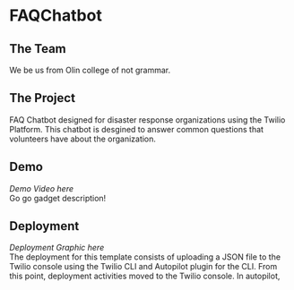 # FAQChatbot
## The Team
We be us from Olin college of not grammar.

## The Project
FAQ Chatbot designed for disaster response organizations using the Twilio Platform. This chatbot is desgined to answer common questions that volunteers have about the organization.

## Demo
*Demo Video here*  
Go go gadget description!

## Deployment
*Deployment Graphic here*  
The deployment for this template consists of uploading a JSON file to the Twilio console using the Twilio CLI and Autopilot plugin for the CLI. From this point, deployment activities moved to the Twilio console. In autopilot, 
